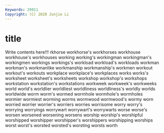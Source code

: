 ```yaml
---
Keywords: 29911
Copyright: (C) 2020 Junjie Li
---
```


# title

Write contents here!!!
rkhorse 
workhorse's 
workhorses 
workhouse 
workhouse's 
workhouses 
working
working's 
workingman 
workingman's 
workingmen 
workings 
workings's 
workload 
workload's 
workloads 
workman
workman's 
workmanlike 
workmanship 
workmanship's 
workmen 
workout 
workout's 
workouts 
workplace 
workplace's
workplaces 
works 
works's 
worksheet 
worksheet's 
worksheets 
workshop 
workshop's 
workshops 
workstation
workstation's 
workstations 
workweek 
workweek's 
workweeks 
world 
world's 
worldlier 
worldliest 
worldliness
worldliness's 
worldly 
worlds 
worldwide 
worm 
worm's 
wormed 
wormhole 
wormhole's 
wormholes
wormier 
wormiest 
worming 
worms 
wormwood 
wormwood's 
wormy 
worn 
worried 
worrier
worrier's 
worriers 
worries 
worrisome 
worry 
worry's 
worrying 
worryings 
worrywart 
worrywart's
worrywarts 
worse 
worse's 
worsen 
worsened 
worsening 
worsens 
worship 
worship's 
worshipful
worshipped 
worshipper 
worshipper's 
worshippers 
worshipping 
worships 
worst 
worst's 
worsted 
worsted's
worsting 
worsts 
worth 
